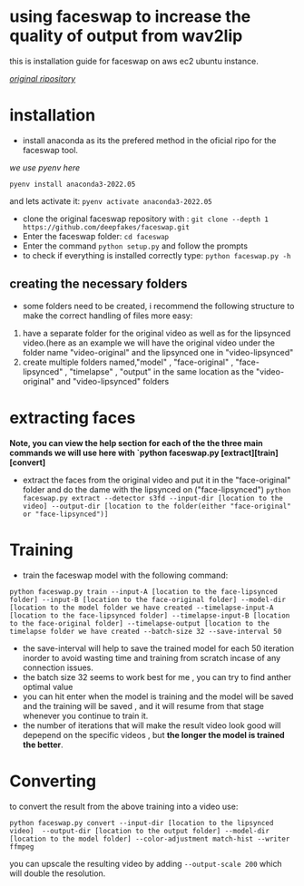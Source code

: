 # using faceswap to increase the quality of output from wav2lip

this is installation guide for faceswap on aws ec2 ubuntu  instance.


*[original ripository](https://github.com/deepfakes/faceswap.git)*

# installation


- install anaconda as its the prefered method in the oficial ripo for the faceswap tool.

*we use pyenv here*

```pyenv install anaconda3-2022.05```

and lets activate it: `pyenv activate anaconda3-2022.05`

- clone the original faceswap repository with : `git clone --depth 1 https://github.com/deepfakes/faceswap.git`
- Enter the faceswap folder: `cd faceswap`
- Enter the command `python setup.py` and follow the prompts
- to check if everything is installed correctly type: `python faceswap.py -h`

## creating the necessary folders
- some folders need to be created, i recommend the following structure to make the correct handling of files more easy:
1. have a separate folder for the original video as well as for the lipsynced video.(here as an example we will have the original video under the folder name "video-original" and the lipsynced one in "video-lipsynced"
2. create multiple folders named,"model" , "face-original" , "face-lipsynced" , "timelapse" , "output" in the same location as the "video-original" and "video-lipsynced" folders

# extracting faces
**Note, you can view the help section for each of the the three main commands we will use here with `python faceswap.py [extract][train][convert]**
- extract the faces from the original video and put it in the "face-original" folder and do the dame with the lipsynced on ("face-lipsynced")
```python faceswap.py extract --detector s3fd --input-dir [location to the video] --output-dir [location to the folder(either "face-original" or "face-lipsynced")] ```

# Training 

- train the faceswap model with the following command:
```
python faceswap.py train --input-A [location to the face-lipsynced folder] --input-B [location to the face-original folder] --model-dir [location to the model folder we have created --timelapse-input-A [location to the face-lipsynced folder] --timelapse-input-B [location to the face-original folder] --timelapse-output [location to the timelapse folder we have created --batch-size 32 --save-interval 50
```
- the save-interval will help to save the trained model for each 50 iteration inorder to avoid wasting time and training from scratch incase of any connection issues. 
- the batch size 32 seems to work best for me , you can try to find anther optimal value
- you can hit enter when the model is training and the model will be saved and the training will be saved , and it will resume from that stage whenever you continue to train it.
- the number of iterations that will make the result video look good will depepend on the specific videos , but **the longer the model is trained the better**. 

# Converting

to convert the result from the above training into a video use:
```
python faceswap.py convert --input-dir [location to the lipsynced video]  --output-dir [location to the output folder] --model-dir [location to the model folder] --color-adjustment match-hist --writer ffmpeg

```
you can upscale the resulting video by adding `--output-scale 200` which will double the resolution. 


